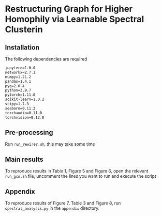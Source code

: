 # Restructuring Graph for Higher Homophily via Learnable Spectral Clusterin

## Installation

The following dependencies are required

```txt
jupyter>=1.0.0
networkx=2.7.1
numpy=1.21.2
pandas=1.4.1
pyg=2.0.4
python=3.9.7
pytorch=1.11.0
scikit-learn=1.0.2
scipy=1.7.3
seaborn=0.11.2
torchaudio=0.11.0
torchvision=0.12.0
```

## Pre-processing
Run `run_rewirer.sh`, this may take some time

## Main results
To reproduce results in Table 1, Figure 5 and Figure 6, open the relevant `run_gcn.sh` file, uncomment the lines you want to run and execute the script

## Appendix
To reproduce results of Figure 7, Table 3 and Figure 8, run `spectral_analysis.py` in the `appendix` directory.
